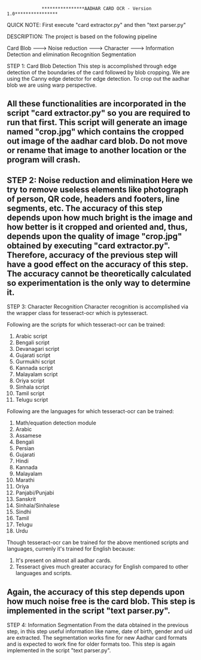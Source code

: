                  ****************AADHAR CARD OCR - Version 1.0****************

QUICK NOTE: First execute "card extractor.py" and then "text parser.py"

DESCRIPTION:
The project is based on the following pipeline

  Card Blob  --->  Noise reduction  --->  Character  --->  Information
  Detection        and elimination        Recognition      Segmentation

STEP 1: Card Blob Detection
This step is accomplished through edge detection of the boundaries of the card followed by blob
cropping. We are using the Canny edge detector for edge detection. To crop out the aadhar blob
we are using warp perspective.

All these functionalities are incorporated in the script "card extractor.py" so you are required
to run that first. This script will generate an image named "crop.jpg" which contains the cropped
out image of the aadhar card blob. Do not move or rename that image to another location or the
program will crash.
--------------------------------------------------------------------------------------------------

STEP 2: Noise reduction and elimination
Here we try to remove useless elements like photograph of person, QR code, headers and footers,
line segments, etc. The accuracy of this step depends upon how much bright is the image and how
better is it cropped and oriented and, thus, depends upon the quality of image "crop.jpg" obtained
by executing "card extractor.py". Therefore, accuracy of the previous step will have a good effect
on the accuracy of this step. The accuracy cannot be theoretically calculated so experimentation is
the only way to determine it.
--------------------------------------------------------------------------------------------------

STEP 3: Character Recognition
Character recognition is accomplished via the wrapper class for tesseract-ocr which is pytesseract.

Following are the scripts for which tesseract-ocr can be trained:
1.  Arabic script
2.  Bengali script
3.  Devanagari script
4.  Gujarati script
5.  Gurmukhi script
6.  Kannada script
7.  Malayalam script
8.  Oriya script
9.  Sinhala script
10. Tamil script
11. Telugu script

Following are the languages for which  tesseract-ocr can be trained:
1.  Math/equation detection module
2.  Arabic
3.  Assamese
4.  Bengali
5.  Persian
6.  Gujarati
7.  Hindi
8.  Kannada
9.  Malayalam
10. Marathi
11. Oriya
12. Panjabi/Punjabi
13. Sanskrit
14. Sinhala/Sinhalese
15. Sindhi
16. Tamil
17. Telugu
18. Urdu

Though tesseract-ocr can be trained for the above mentioned scripts and languages, currenly it's trained 
for English because:
1. It's present on almost all aadhar cards.
2. Tesseract gives much greater accuracy for English compared to other languages and scripts.

Again, the accuracy of this step depends upon how much noise free is the card blob.
This step is implemented in the script "text parser.py".
-----------------------------------------------------------------------------------------------------

STEP 4: Information Segmentation
From the data obtained in the previous step, in this step useful information like name, date of birth,
gender and uid are extracted. The segmentation works fine for new Aadhar card formats and is expected
to work fine for older formats too. This step is again implemented in the script "text parser.py".

